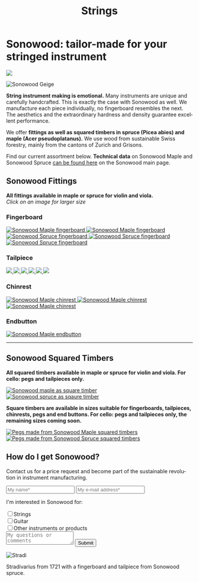 ﻿---
lang: en
title: 'Strings'
order: 1
---

<div class="full-width-kenburns">
<div class="wrap-bg-image">

# Sonowood: tailor-made for your stringed instrument

![](/assets/images/arrow-d-white.svg)

</div>
<img srcset="/assets/images/Sonowood_1_Tropical_Wood_Tropenholz_Ersatz_Replacement_Alternative_Sonowood_Ebenholz_Rosewood_Grenadill_SwissWoodSolutions_Klimaschutz_Violin_Guitar_Viola.jpg"
     src="/assets/images/sonowood_cover.jpg" alt="Sonowood Geige">
</div>

<div class="full-width-grey">
<div class="wrap -cols2">

**String instrument making is emotional.** Many instruments are unique and carefully handcrafted. This is exactly the case with Sonowood as well. We manufacture each piece individually, no fingerboard resembles the next. The aesthetics and the extraordinary hardness and density guarantee excellent performance.

We offer **fittings as well as squared timbers in spruce (Picea abies) and maple (Acer pseudoplatanus).** We use wood from sustainable Swiss forestry, mainly from the cantons of Zurich and Grisons.

Find our current assortment below. **Technical data** on Sonowood Maple and Sonowood Spruce <a href="/en/products/#technicaldata">can be found here</a> on the Sonowood main page.

</div>
</div>

<div class="full-width" name="Sonowood-Types">
<div class="wrap">

## Sonowood Fittings

**All fittings available in maple or spruce for violin and viola.** <br/>
*Click on an image for larger size*

### Fingerboard

<div class="picturegallery">
  <a href="/assets/images/strings/sonowood_fingerboard_maple1.jpg">
    <img src="/assets/images/strings/sonowood_fingerboard_maple1_thumb.jpg" alt="Sonowood Maple fingerboard">
  </a>
  <a href="/assets/images/strings/sonowood_fingerboard_maple2.jpg">
    <img src="/assets/images/strings/sonowood_fingerboard_maple2_thumb.jpg" alt="Sonowood Maple fingerboard">
  </a>
  <a href="/assets/images/strings/sonowood_fingerboard_spruce1.jpg">
    <img src="/assets/images/strings/sonowood_fingerboard_spruce1_thumb.jpg" alt="Sonowood Spruce fingerboard">
  </a>
  <a href="/assets/images/strings/sonowood_fingerboard_spruce4.jpg">
    <img src="/assets/images/strings/sonowood_fingerboard_spruce4_thumb.jpg" alt="Sonowood Spruce fingerboard">
  </a>
  <a href="/assets/images/strings/sonowood_fingerboard_spruce3.jpg">
    <img src="/assets/images/strings/sonowood_fingerboard_spruce3_thumb.jpg" alt="Sonowood Spruce fingerboard">
  </a>
</div>

### Tailpiece

<div class="picturegallery">
  <a href="/assets/images/strings/sonowood_tailpiece_maple1.jpg" alt="Sonowood Maple tailpiece">
    <img src="/assets/images/strings/sonowood_tailpiece_maple1_thumb.jpg">
  </a>
  <a href="/assets/images/strings/sonowood_tailpiece_maple2.jpg" alt="Sonowood Maple tailpiece">
    <img src="/assets/images/strings/sonowood_tailpiece_maple2_thumb.jpg">
  </a>
  <a href="/assets/images/strings/sonowood_tailpiece_maple3.jpg" alt="Sonowood Maple tailpiece">
    <img src="/assets/images/strings/sonowood_tailpiece_maple3_thumb.jpg">
  </a>
  <a href="/assets/images/strings/sonowood_tailpiece_maple4.jpg" alt="Sonowood Maple tailpiece">
    <img src="/assets/images/strings/sonowood_tailpiece_maple4_thumb.jpg">
  </a>
  <a href="/assets/images/strings/sonowood_tailpiece_spruce1.jpg" alt="Sonowood Spruce tailpiece">
    <img src="/assets/images/strings/sonowood_tailpiece_spruce1_thumb.jpg">
  </a>
  <a href="/assets/images/strings/sonowood_tailpiece_spruce2.jpg" alt="Sonowood Spruce tailpiece">
    <img src="/assets/images/strings/sonowood_tailpiece_spruce2_thumb.jpg">
  </a>   
</div>

### Chinrest

<div class="picturegallery">
  <a href="/assets/images/strings/sonowood_chinrest_maple1.jpg">
    <img src="/assets/images/strings/sonowood_chinrest_maple1_thumb.jpg" alt="Sonowood Maple chinrest">
  </a>
  <a href="/assets/images/strings/sonowood_chinrest_maple2.jpg">
    <img src="/assets/images/strings/sonowood_chinrest_maple2_thumb.jpg" alt="Sonowood Maple chinrest">
  </a>
  <a href="/assets/images/strings/sonowood_chinrest_maple3.jpg">
    <img src="/assets/images/strings/sonowood_chinrest_maple3_thumb.jpg" alt="Sonowood Maple chinrest">
  </a>
</div>

### Endbutton

<div class="picturegallery">
  <a href="/assets/images/strings/sonowood_endbutton_maple1.jpg">
    <img src="/assets/images/strings/sonowood_endbutton_maple1_thumb.jpg" alt="Sonowood Maple endbutton">
  </a>
</div>

---

## Sonowood Squared Timbers
**All squared timbers available in maple or spruce for violin and viola. For cello: pegs and tailpieces only.**

<div class="picturegallery">
  <a href="/assets/images/strings/Kantholz_ahorn.jpg">
    <img src="/assets/images/strings/Kantholz_ahorn.jpg" alt="Sonowood maple as square timber">
  </a>
<div class="picturegallery">
  <a href="/assets/images/strings/Kantholz_spruce.jpg">
    <img src="/assets/images/strings/Kantholz_spruce.jpg" alt="Sonowood spruce as sqaure timber">
  </a>
</div>

**Square timbers are available in sizes suitable for fingerboards, tailpieces, chinrests, pegs and end buttons. For cello: pegs and tailpieces only, the remaining sizes coming soon.**

<div class="picturegallery">
  <a href="/assets/images/strings/sonowood_pegs_maple1.jpg">
    <img src="/assets/images/strings/sonowood_pegs_maple1_thumb.jpg" alt="Pegs made from Sonowood Maple squared timbers">
  </a>
  <a href="/assets/images/strings/sonowood_pegs_spruce1.jpg">
    <img src="/assets/images/strings/sonowood_pegs_spruce1_thumb.jpg" alt="Pegs made from Sonowood Spruce squared timbers">
  </a>  
</div>

</div>
</div>

<div class="full-width-grey">
<div class="wrap">

## How do I get Sonowood?

Contact us for a price request and become part of the sustainable revolution in instrument manufacturing.

  <script type="text/javascript">var submitted=false;</script>
  <iframe name="hidden_iframe" id="hidden_iframe" style="display:none;" onload="if(submitted)  {window.location='';}"></iframe>

  <form class="form" action="https://docs.google.com/forms/d/e/1FAIpQLScmllSAdsWOnOCcoBK-MsPOgC_icTCNbm0XAqzfv1LYG1xaHw/formResponse" target="hidden_iframe" onsubmit="return confirm('Thank you for your interest! We will get in touch as soon as possible')">
    <input type="text" name="entry.1998489538" class="input-line" placeholder="My name*" required minlength="2">
    <input type="email" name="entry.913371209" class="input-line" placeholder="My e-mail address*">
    <p>I'm interested in Sonowood for:</p>
    <div class="checkbox-wrapper">
      <input type="checkbox" name="entry.471260229" id="instrument-strings" value="strings"><label class="checkbox-label" for="instrument-strings">Strings</label>
    </div>
    <div class="checkbox-wrapper">
      <input type="checkbox" name="entry.471260229" id="instrument-guitar" value="guitar"><label class="checkbox-label" for="instrument-guitar">Guitar</label>
    </div>
    <div class="checkbox-wrapper">
      <input type="checkbox" name="entry.471260229" id="instrument-other" value="other"><label class="checkbox-label" for="instrument-other">Other instruments or products</label>
    </div>
    <textarea name="entry.1789398419" class="input-field" placeholder="My questions or comments"></textarea>
    <input type="hidden" name="entry.298481630" value="EN">
    <button type="submit" class="form-submit">Submit</button>
</form>

</div>
</div>

<div class="full-width">
<div class="wrap -center">

<img srcset="/assets/images/News_4_Stradivarius_Stradivari_Geige_Griffbrett_Violin_Fingerboard_Tropical_Wood_Tropenholz_Ersatz_Replacement_Alternative_Sonowood_Swiss_Ebony_Ebony_Ebenholz.jpeg"
     src="/assets/images/services_cover.jpg" alt="Stradi">
<figcaption>Stradivarius from 1721 with a fingerboard and tailpiece from Sonowood spruce.</figcaption>

</div>
</div>

<script src="/assets/js/jquery.min.js"></script>
<script src="/assets/lightgallery/js/lightgallery.min.js"></script>
<script src="/assets/lightgallery/js/lg-zoom.min.js"></script>
<script src="/assets/lightgallery/js/lg-thumbnail.min.js"></script>
<script src="/assets/lightgallery/js/lg-share.min.js"></script>
<script type="text/javascript">
  $(".picturegallery").lightGallery({
      download: false,
      googlePlus: false,
    });
</script>
